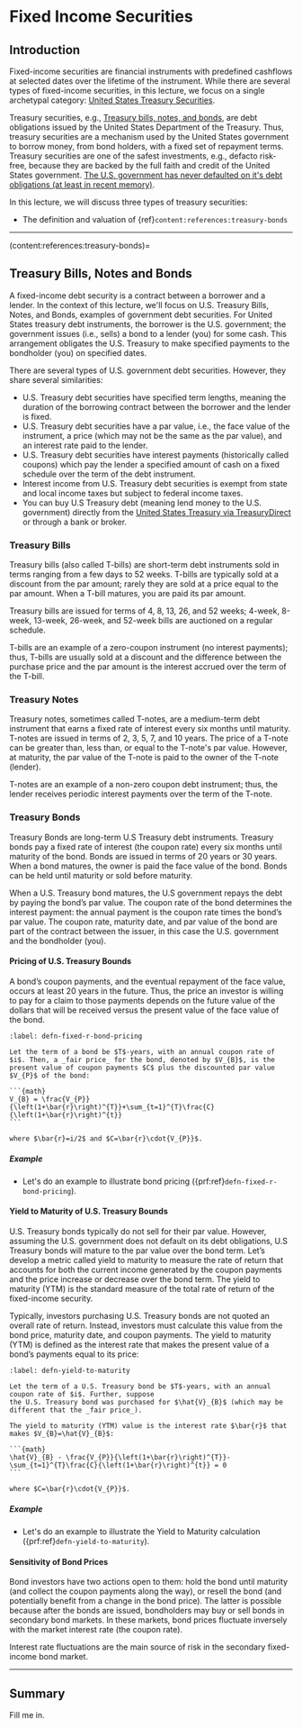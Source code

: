 # Fixed Income Securities

## Introduction
Fixed-income securities are financial instruments with predefined cashflows at selected dates over the lifetime of the instrument. While there are several types of fixed-income securities, in this lecture, we focus on a single archetypal category: [United States Treasury Securities](https://www.investor.gov/introduction-investing/investing-basics/glossary/treasury-securities). 

Treasury securities, e.g., [Treasury bills, notes, and bonds](https://www.treasurydirect.gov/indiv/products/prod_tbonds_glance.htm), are debt obligations issued by the United States Department of the Treasury.  Thus, treasury securities are a mechanism used by the United States government to borrow money, from bond holders, with a fixed set of repayment terms. Treasury securities are one of the safest investments, e.g., defacto risk-free, because they are backed by the full faith and credit of the United States government. [The U.S. government has never defaulted on it's debt obligations (at least in recent memory)](https://thehill.com/opinion/finance/575722-the-us-has-never-defaulted-on-its-debt-except-the-four-times-it-did/).

In this lecture, we will discuss three types of treasury securities:

* The definition and valuation of {ref}`content:references:treasury-bonds`


---

(content:references:treasury-bonds)=
## Treasury Bills, Notes and Bonds
A fixed-income debt security is a contract between a borrower and a lender. In the context of this lecture, 
we'll focus on U.S. Treasury Bills, Notes, and Bonds, examples of government debt securities. 
For United States treasury debt instruments, the borrower is the U.S. government; the government issues (i.e., sells) a bond to a lender (you) for some cash. This arrangement obligates the U.S. Treasury to make specified payments to the bondholder (you) on specified dates.

There are several types of U.S. government debt securities. However, they share several similarities:

* U.S. Treasury debt securities have specified term lengths, meaning the duration of the borrowing contract between the borrower and the lender is fixed. 
* U.S. Treasury debt securities have a par value, i.e., the face value of the instrument, a price (which may not be the same as the par value), and an interest rate paid to the lender.
* U.S. Treasury debt securities have interest payments (historically called coupons) which pay the lender a specified amount of cash on a fixed schedule over the term of the debt instrument. 
* Interest income from U.S. Treasury debt securities is exempt from state and local income taxes but subject to federal income taxes.
* You can buy U.S Treasury debt (meaning lend money to the U.S. government) directly from the [United States Treasury via TreasuryDirect](https://www.treasurydirect.gov/indiv/products/prod_tbonds_glance.htm) or through a bank or broker.


### Treasury Bills
Treasury bills (also called T-bills) are short-term debt instruments sold in terms ranging from a few days to 52 weeks. T-bills are typically sold at a discount from the par amount; rarely they are sold at a price equal to the par amount. When a T-bill matures, you are paid its par amount. 

Treasury bills are issued for terms of 4, 8, 13, 26, and 52 weeks; 4-week, 8-week, 13-week, 26-week, and 52-week bills are auctioned on a regular schedule.  

T-bills are an example of a zero-coupon instrument (no interest payments); thus, T-bills are usually sold at a discount and the difference between the purchase price and the par amount is the interest accrued over the term of the T-bill.

### Treasury Notes
Treasury notes, sometimes called T-notes, are a medium-term debt instrument that earns a fixed rate of interest every six months until maturity. T-notes are issued in terms of 2, 3, 5, 7, and 10 years. The price of a T-note can be greater than, less than, or equal to the T-note's par value. However, at maturity, the par value of the T-note is paid to the owner of the T-note (lender). 

T-notes are an example of a non-zero coupon debt instrument; thus, the lender receives periodic interest payments over the term of the T-note.

### Treasury Bonds
Treasury Bonds are long-term U.S Treasury debt instruments. Treasury bonds pay a fixed rate of interest (the coupon rate) every six months until maturity of the bond. Bonds are issued in terms of 20 years or 30 years. When a bond matures, the owner is paid the face value of the bond. Bonds can be held until maturity or sold before maturity. 

When a U.S. Treasury bond matures, the U.S government repays the debt by paying the bond’s par value. The coupon rate of the bond determines the interest payment: the annual payment is the coupon rate times the bond’s par value. The coupon rate, maturity date, and par value of the bond are part of the contract between the issuer, in this case the U.S. government and the bondholder (you).

#### Pricing of U.S. Treasury Bounds
A bond’s coupon payments, and the eventual repayment of the face value, occurs at least 20 years in the future. Thus, the price an investor is willing to pay for a claim to those payments depends on the future value of the dollars that will be received versus the present value of the face value of the bond. 

````{prf:definition} Fixed Coupon Rate Bond Pricing
:label: defn-fixed-r-bond-pricing

Let the term of a bond be $T$-years, with an annual coupon rate of $i$. Then, a _fair price_ for the bond, denoted by $V_{B}$, is the present value of coupon payments $C$ plus the discounted par value $V_{P}$ of the bond:

```{math}
V_{B} = \frac{V_{P}}{\left(1+\bar{r}\right)^{T}}+\sum_{t=1}^{T}\frac{C}{\left(1+\bar{r}\right)^{t}}
```

where $\bar{r}=i/2$ and $C=\bar{r}\cdot{V_{P}}$.
````

##### Example
* Let's do an example to illustrate bond pricing ({prf:ref}`defn-fixed-r-bond-pricing`).

#### Yield to Maturity of U.S. Treasury Bounds
U.S. Treasury bonds typically do not sell for their par value. However, assuming the U.S. government does not default on its debt obligations, U.S Treasury bonds will mature to the par value over the bond term. Let’s develop a metric called yield to maturity to measure the rate of return that accounts for both the current income generated by the coupon payments and the price increase or decrease over the bond term. The yield to maturity (YTM) is the standard measure of the total rate of return of the fixed-income security. 

Typically, investors purchasing U.S. Treasury bonds are not quoted an overall rate of return. Instead, 
investors must calculate this value from the bond price, maturity date, and coupon payments. The yield to maturity (YTM) is defined as the interest rate that makes the present value of a bond’s payments equal to its price:

````{prf:definition} Yield to Maturity 
:label: defn-yield-to-maturity

Let the term of a U.S. Treasury bond be $T$-years, with an annual coupon rate of $i$. Further, suppose
the U.S. Treasury bond was purchased for $\hat{V}_{B}$ (which may be different that the _fair price_).

The yield to maturity (YTM) value is the interest rate $\bar{r}$ that makes $V_{B}=\hat{V}_{B}$:

```{math}
\hat{V}_{B} - \frac{V_{P}}{\left(1+\bar{r}\right)^{T}}-\sum_{t=1}^{T}\frac{C}{\left(1+\bar{r}\right)^{t}} = 0
```

where $C=\bar{r}\cdot{V_{P}}$.

````

##### Example
* Let's do an example to illustrate the Yield to Maturity calculation ({prf:ref}`defn-yield-to-maturity`).

#### Sensitivity of Bond Prices
Bond investors have two actions open to them: hold the bond until maturity (and collect the coupon payments along the way), or resell the bond (and potentially benefit from a change in the bond price). The latter is possible because after the bonds are issued, bondholders may buy or sell bonds in secondary bond markets. In these markets, bond prices fluctuate inversely with the market interest rate (the coupon rate). 

Interest rate fluctuations are the main source of risk in the secondary fixed-income bond market. 






<!-- 
````{prf:example} U.S. Treasury Bond Maturity Calculation
:label: example-30-year-bond

Consider a U.S. Treasury bond with a par value of B = \$1,000, a coupon rate of 8%, and T = 30-year maturity. 

a) Coupon payments: The coupon rate is quoted as an _annual_ percentage. Thus, the bondholder can expect 0.08$\times$B = \$80 per year (or \$40 per coupon payment) every year for 30-years. 
```` -->

---
 
## Summary
Fill me in.